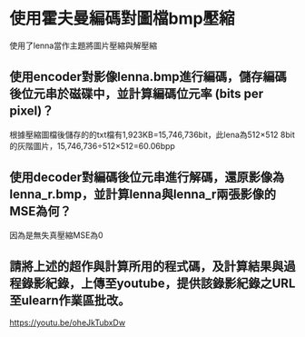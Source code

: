 # 使用霍夫曼編碼對圖檔bmp壓縮
使用了lenna當作主題將圖片壓縮與解壓縮
## 使用encoder對影像lenna.bmp進行編碼，儲存編碼後位元串於磁碟中，並計算編碼位元率 (bits per pixel)？
根據壓縮圖檔後儲存的的txt檔有1,923KB=15,746,736bit，此lena為512×512 8bit的灰階圖片，15,746,736÷512×512=60.06bpp
## 使用decoder對編碼後位元串進行解碼，還原影像為lenna_r.bmp，並計算lenna與lenna_r兩張影像的MSE為何？
因為是無失真壓縮MSE為0
## 請將上述的超作與計算所用的程式碼，及計算結果與過程錄影紀錄，上傳至youtube，提供該錄影紀錄之URL至ulearn作業區批改。
https://youtu.be/oheJkTubxDw
